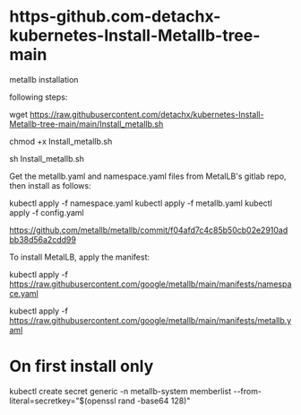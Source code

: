 # https-github.com-detachx-kubernetes-Install-Metallb-tree-main

metallb installation

following steps:

  wget https://raw.githubusercontent.com/detachx/kubernetes-Install-Metallb-tree-main/main/Install_metallb.sh

  chmod +x Install_metallb.sh

  sh Install_metallb.sh





Get the metallb.yaml and namespace.yaml files from MetalLB's gitlab repo, then install as follows:

kubectl apply -f namespace.yaml kubectl apply -f metallb.yaml kubectl apply -f config.yaml

https://github.com/metallb/metallb/commit/f04afd7c4c85b50cb02e2910adbb38d56a2cdd99

To install MetalLB, apply the manifest:

kubectl apply -f https://raw.githubusercontent.com/google/metallb/main/manifests/namespace.yaml

kubectl apply -f https://raw.githubusercontent.com/google/metallb/main/manifests/metallb.yaml
# On first install only
kubectl create secret generic -n metallb-system memberlist --from-literal=secretkey="$(openssl rand -base64 128)"
